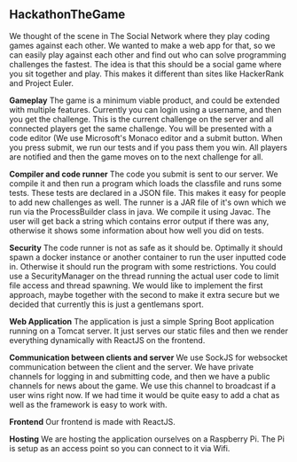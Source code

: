 ## HackathonTheGame
We thought of the scene in The Social Network where they play coding games against each other. We wanted to make a web app for that, so we can easily play against each other and find out who can solve programming challenges the fastest. The idea is that this should be a social game where you sit together and play. This makes it different than sites like HackerRank and Project Euler. 

**Gameplay**
The game is a minimum viable product, and could be extended with multiple features. 
Currently you can login using a username, and then you get the challenge. This is the current challenge on the server and all connected players get the same challenge. You will be presented with a code editor (We use Microsoft's Monaco editor and a submit button. When you press submit, we run our tests and if you pass them you win. All players are notified and then the game moves on to the next challenge for all. 

**Compiler and code runner**
The code you submit is sent to our server. We compile it and then run a program which loads the classfile and runs some tests. These tests are declared in a JSON file. This makes it easy for people to add new challenges as well. The runner is a JAR file of it's own which we run via the ProcessBuilder class in java. We compile it using Javac.
The user will get back a string which contains error output if there was any, otherwise it shows some information about how well you did on tests. 

**Security** 
The code runner is not as safe as it should be. Optimally it should spawn a docker instance or another container to run the user inputted code in. Otherwise it should run the program with some restrictions. You could use a SecurityManager on the thread running the actual user code to limit file access and thread spawning. We would like to implement the first approach, maybe together with the second to make it extra secure but we decided that currently this is just a gentlemans sport. 

**Web Application**
The application is just a simple Spring Boot application running on a Tomcat server. It just serves our static files and then we render everything dynamically with ReactJS on the frontend. 

**Communication between clients and server**
We use SockJS for websocket communication between the client and the server. We have private channels for logging in and submitting code, and then we have a public channels for news about the game. We use this channel to broadcast if a user wins right now. If we had time it would be quite easy to add a chat as well as the framework is easy to work with. 

**Frontend**
Our frontend is made with ReactJS.

**Hosting**
We are hosting the application ourselves on a Raspberry Pi. The Pi is setup as an access point so you can connect to it via Wifi. 
